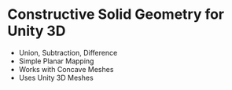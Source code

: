 # Constructive Solid Geometry for Unity 3D

- Union, Subtraction, Difference
- Simple Planar Mapping
- Works with Concave Meshes
- Uses Unity 3D Meshes
